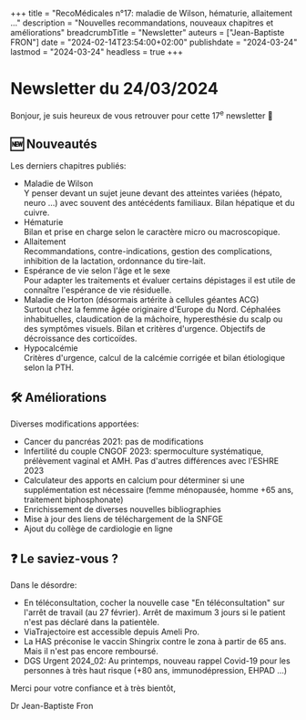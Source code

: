 +++
title = "RecoMédicales n°17: maladie de Wilson, hématurie, allaitement ..."
description = "Nouvelles recommandations, nouveaux chapitres et améliorations"
breadcrumbTitle = "Newsletter"
auteurs = ["Jean-Baptiste FRON"]
date = "2024-02-14T23:54:00+02:00"
publishdate = "2024-03-24"
lastmod = "2024-03-24"
headless = true
+++

# Newsletter du 24/03/2024

Bonjour, je suis heureux de vous retrouver pour cette 17<sup>e</sup> newsletter 📰

## 🆕 Nouveautés

Les derniers chapitres publiés:

- Maladie de Wilson  
  Y penser devant un sujet jeune devant des atteintes variées (hépato, neuro ...) avec souvent des antécédents familiaux. Bilan hépatique et du cuivre.
- Hématurie  
  Bilan et prise en charge selon le caractère micro ou macroscopique.
- Allaitement  
  Recommandations, contre-indications, gestion des complications, inhibition de la lactation, ordonnance du tire-lait.
- Espérance de vie selon l'âge et le sexe  
  Pour adapter les traitements et évaluer certains dépistages il est utile de connaître l'espérance de vie résiduelle.
- Maladie de Horton (désormais artérite à cellules géantes ACG)  
  Surtout chez la femme âgée originaire d'Europe du Nord. Céphalées inhabituelles, claudication de la mâchoire, hyperesthésie du scalp ou des symptômes visuels. Bilan et critères d'urgence. Objectifs de décroissance des corticoïdes.
- Hypocalcémie  
  Critères d'urgence, calcul de la calcémie corrigée et bilan étiologique selon la PTH.

## 🛠️ Améliorations

Diverses modifications apportées:

- Cancer du pancréas 2021: pas de modifications
- Infertilité du couple CNGOF 2023: spermoculture systématique, prélèvement vaginal et AMH. Pas d'autres différences avec l'ESHRE 2023
- Calculateur des apports en calcium pour déterminer si une supplémentation est nécessaire (femme ménopausée, homme +65 ans, traitement biphosphonate)
- Enrichissement de diverses nouvelles bibliographies
- Mise à jour des liens de téléchargement de la SNFGE
- Ajout du collège de cardiologie en ligne

## ❓ Le saviez-vous ?

Dans le désordre:

- En téléconsultation, cocher la nouvelle case "En téléconsultation" sur l'arrêt de travail (au 27 février). Arrêt de maximum 3 jours si le patient n'est pas déclaré dans la patientèle.
- ViaTrajectoire est accessible depuis Ameli Pro.
- La HAS préconise le vaccin Shingrix contre le zona à partir de 65 ans. Mais il n'est pas encore remboursé.
- DGS Urgent 2024_02: Au printemps, nouveau rappel Covid-19 pour les personnes à très haut risque (+80 ans, immunodépression, EHPAD ...)

Merci pour votre confiance et à très bientôt,

Dr Jean-Baptiste Fron
